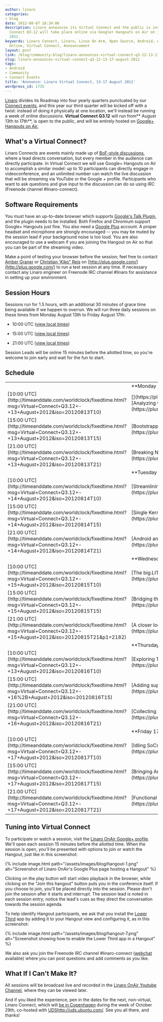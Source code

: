 ```yaml
---
author: linaro
categories:
- blog
date: 2012-08-07 18:34:06
description: Linaro announces its Virtual Connect and the public is invited! Linaro
  Connect Q3.12 will take place online via Google+ Hangouts on Air on 13 - 17 August
  2012.
keywords: Linaro Connect, Linaro, Linux On Arm, Open Source, Android, Arm, Ubuntu,
  Online, Virtual Connect, Announcement
layout: post
link: /blog/community-blog/linaro-announces-virtual-connect-q3-12-13-17-august-2012/
slug: linaro-announces-virtual-connect-q3-12-13-17-august-2012
tags:
- Android
- Community
- Connect Events
title: 'Announce: Linaro Virtual Connect, 13-17 August 2012'
wordpress_id: 1735
---
```


[Linaro](/about/) divides its Roadmap into four yearly quarters punctuated by our [Connect events](https://connect.linaro.org/), and this year our third quarter will be kicked off with a twist: instead of doing it physically at one location, we'll instead be running a week of online discussions. **Virtual Connect Q3.12** will run from** August 13th to 17th**, is open to the public, and will be entirely hosted on [Google+ Hangouts on Air.](http://googleblog.blogspot.com/2012/05/google-hangouts-on-air-broadcast-your.html)

## What's a Virtual Connect?

Linaro Connects are events mainly made up of [BoF-style discussions](http://en.wikipedia.org/wiki/Birds_of_a_feather_(computing)), where a lead directs conversation, but every member in the audience can directly participate. In Virtual Connect we will use Google+ Hangouts on Air to accomplish a similar model: up to 10 participants can directly engage in videoconference, and an unlimited number can watch the live discussion that will be streaming via YouTube or the Google + profile. Participants who want to ask questions and give input to the discussion can do so using IRC (Freenode channel #linaro-connect).


## Software Requirements

You must have an up-to-date browser which supports [Google's Talk Plugin](http://www.google.com/talk/), and the plugin needs to be installed. Both Firefox and Chromium support Google+ Hangouts just fine. You also need a [Google Plus](http://plus.google.com/) account. A proper headset and microphone are strongly encouraged -- you may be muted by the session lead if your background noise is too loud. You are also encouraged to use a webcam if you are joining the Hangout on Air so that you can be part of the streaming video.

Make a point of testing your browser before the session; feel free to contact [Amber Graner](https://plus.google.com/+LinaroOrg) or [Christian 'Kiko" Reis](https://plus.google.com/+LinaroOrg) on [http://plus.google.com/](http://plus.google.com/) to run a test session at any time. If necessary contact any Linaro engineer on Freenode IRC channel #linaro for assistance in setting up your environment.

## Session Hours

Sessions run for 1.5 hours, with an additional 30 minutes of grace time being available if we happen to overrun. We will run three daily sessions on these times from Monday August 13th to Friday August 17th:

  * 10:00 UTC ([view local times](http://timeanddate.com/worldclock/fixedtime.html?iso=20120813T1000))


  * 15:00 UTC ([view local times](http://timeanddate.com/worldclock/fixedtime.html?iso=20120813T1500))


  * 21:00 UTC ([view local times](http://timeanddate.com/worldclock/fixedtime.html?iso=20120813T2100))


Session Leads will be online 15 minutes before the allotted time, so you're welcome to join early and wait for the fun to start.

## **Schedule**

<table class="table responsive-table">
<tbody >
<tr >

<td markdown="1">
</td>

<td markdown="1">**Monday 13th**
</td>

<td markdown="1">
</td>
</tr>
<tr >

<td markdown="1">[10:00 UTC](http://timeanddate.com/worldclock/fixedtime.html?msg=Virtual+Connect+Q3.12+-+13+August+2012&iso=20120813T10)
</td>

<td markdown="1">[](https://plus.google.com/u/4/events/chg423plp1gk0quvti1d0q1o7fc/116754366033915823792)[Analyzing vectorizer performance regressions in GCC 4.7 and 4.8](https://plus.google.com/u/4/events/chg423plp1gk0quvti1d0q1o7fc/116754366033915823792)
</td>

<td markdown="1">[Michael Hope](/about/)
</td>
</tr>
<tr >

<td markdown="1">[15:00 UTC](http://timeanddate.com/worldclock/fixedtime.html?msg=Virtual+Connect+Q3.12+-+13+August+2012&iso=20120813T15)
</td>

<td markdown="1">[Bootstrapping OpenEmbedded for Armv8's AArch64](https://plus.google.com/u/4/events/c8oj8uf68bgd8qc8jen3i4n5n7c/116754366033915823792)
</td>

<td markdown="1">[Ricardo Salveti](/about/)
</td>
</tr>
<tr >

<td markdown="1">[21:00 UTC](http://timeanddate.com/worldclock/fixedtime.html?msg=Virtual+Connect+Q3.12+-+13+August+2012&iso=20120813T21)
</td>

<td markdown="1">[Breaking New Ground Through Host-Side Test Automation](https://plus.google.com/u/4/events/c8ej4ed9oqcf50bhrno4unb6feo/116754366033915823792)
</td>

<td markdown="1">[Andy Doan](/about/)
</td>
</tr>
<tr >

<td markdown="1">
</td>

<td markdown="1">**Tuesday 14th**
</td>

<td markdown="1">
</td>
</tr>
<tr >

<td markdown="1">[10:00 UTC](http://timeanddate.com/worldclock/fixedtime.html?msg=Virtual+Connect+Q3.12+-+14+August+2012&iso=20120814T10)
</td>

<td markdown="1">[Streamlining Manual QA Testing of Arm Devices](https://plus.google.com/u/4/events/cc886k14b73mebcp89ucpqccr5o/116754366033915823792)
</td>

<td markdown="1">[Paul Larson](/about/)
</td>
</tr>
<tr >

<td markdown="1">[15:00 UTC](http://timeanddate.com/worldclock/fixedtime.html?msg=Virtual+Connect+Q3.12+-+14+August+2012&iso=20120814T15)
</td>

<td markdown="1">[Single Kernel Binary for Arm Devices: A Health Check](https://plus.google.com/u/4/events/cncjqpf76o5ps9d8igj068gibeo/116754366033915823792)
</td>

<td markdown="1">[Deepak Saxena](/about/)
</td>
</tr>
<tr >

<td markdown="1">[21:00 UTC](http://timeanddate.com/worldclock/fixedtime.html?msg=Virtual+Connect+Q3.12+-+14+August+2012&iso=20120814T21)
</td>

<td markdown="1">[Android and Traditional Linux: Differences and Convergence](https://plus.google.com/u/4/events/cj4fohi8vddvjj5j9oee5mp3vhc/116754366033915823792)
</td>

<td markdown="1">[Zach Pfeffer](/about/)
</td>
</tr>
<tr >

<td markdown="1">
</td>

<td markdown="1">**Wednesday 15th**
</td>

<td markdown="1">
</td>
</tr>
<tr >

<td markdown="1">[10:00 UTC](http://timeanddate.com/worldclock/fixedtime.html?msg=Virtual+Connect+Q3.12+-+15+August+2012&iso=20120815T10)
</td>

<td markdown="1">[The big.LITTLE MP Roadmap](https://plus.google.com/u/4/events/chpcpo0nu406sghml0raft5lioc/116754366033915823792)
</td>

<td markdown="1">[Amit Kucheria](/about/)
</td>
</tr>
<tr >

<td markdown="1">[15:00 UTC](http://timeanddate.com/worldclock/fixedtime.html?msg=Virtual+Connect+Q3.12+-+15+August+2012&iso=20120815T15)
</td>

<td markdown="1">[Bridging the Gaps in the Android and Linux Graphics Stacks](https://plus.google.com/u/4/events/c8d0o49ktnp7js605t5r6nkjvr4/116754366033915823792)
</td>

<td markdown="1">[Jesse Barker](/about/)
</td>
</tr>
<tr >

<td markdown="1">[21:00 UTC](http://timeanddate.com/worldclock/fixedtime.html?msg=Virtual+Connect+Q3.12+-+15+August+2012&iso=20120815T21&p1=2182)
</td>

<td markdown="1">[A closer look at Dalvik & native performance on the Cortex A9 and A15](https://plus.google.com/u/4/events/c9r67l6t01cgvgo6sjclfccqo00/116754366033915823792)
</td>

<td markdown="1">[Zach Pfeffer](/about/)
</td>
</tr>
<tr >

<td markdown="1">
</td>

<td markdown="1">**Thursday 16th**
</td>

<td markdown="1">
</td>
</tr>
<tr >

<td markdown="1">[10:00 UTC](http://timeanddate.com/worldclock/fixedtime.html?msg=Virtual+Connect+Q3.12+-+13+August+2012&iso=20120816T10)
</td>

<td markdown="1">[Exploring The Performance Impact of PGO and LTO on Arm](https://plus.google.com/u/4/events/ctbhhsk4rearkp4hfdt99ei3110/116754366033915823792)
</td>

<td markdown="1">[Michael Hope](/about/)
</td>
</tr>
<tr >

<td markdown="1">[15:00 UTC](http://timeanddate.com/worldclock/fixedtime.html?msg=Virtual+Connect+Q3.12+-+16%2B+August+2012&iso=20120816T15)
</td>

<td markdown="1">[Adding support for new Android platforms in Linaro, Summer Edition](https://plus.google.com/u/4/events/cuedgatkfdhfcf88co78q65g3s0/116754366033915823792)
</td>

<td markdown="1">[Zach Pfeffer](/about/)
</td>
</tr>
<tr >

<td markdown="1">[21:00 UTC](http://timeanddate.com/worldclock/fixedtime.html?msg=Virtual+Connect+Q3.12+-+16+August+2012&iso=20120816T21)
</td>

<td markdown="1">[Collecting Linux test results in QA Dashboards for LAVA](https://plus.google.com/u/4/events/ci47ba7bu2o2lh1281mpqhuh490/116754366033915823792)
</td>

<td markdown="1">[Paul Larson](/about/)
</td>
</tr>
<tr >

<td markdown="1">
</td>

<td markdown="1">**Friday 17th**
</td>

<td markdown="1">
</td>
</tr>
<tr >

<td markdown="1">[10:00 UTC](http://timeanddate.com/worldclock/fixedtime.html?msg=Virtual+Connect+Q3.12+-+17+August+2012&iso=20120817T10)
</td>

<td markdown="1">[Idling SoCs in a busy world: cpuidle, hotplug and beyond](https://plus.google.com/u/4/events/cvmu9bh44hft0b11desgfvt8euo/116754366033915823792)
</td>

<td markdown="1">[Amit Kucheria](/about/)
</td>
</tr>
<tr >

<td markdown="1">[15:00 UTC](http://timeanddate.com/worldclock/fixedtime.html?msg=Virtual+Connect+Q3.12+-+17+August+2012&iso=20120817T15)
</td>

<td markdown="1">[Bringing Arm STM support to Linux: A Status Update](https://plus.google.com/u/4/events/cfkf94b6tlhr2oos4kh25jq3fbo/116754366033915823792)
</td>

<td markdown="1">[Deepak Saxena](/about/)
</td>
</tr>
<tr >

<td markdown="1">[21:00 UTC](http://timeanddate.com/worldclock/fixedtime.html?msg=Virtual+Connect+Q3.12+-+17+August+2012&iso=20120817T21)
</td>

<td markdown="1">[Functional Regression Testing for Graphical Environments](https://plus.google.com/u/4/events/cpnvifmi8tvgnbq72eelo0a17do/116754366033915823792)
</td>

<td markdown="1">[Jesse Barker](/about/)
</td>
</tr>
</tbody>
</table>

## Tuning into Virtual Connect

To participate or watch a session, visit the [Linaro OnAir Google+ profile](https://plus.google.com/116754366033915823792/posts). We'll open each session 15 minutes before the allotted time. When the session is open, you'll be presented with options to join or watch the Hangout, just like in this screenshot:

{% include image.html path="/assets/images/blog/hangout-1.png" alt="Screenshot of Linaro OnAir's Google Plus page hosting a Hangout" %}

Clicking on the play button will start video playback in the browser, while clicking on the "Join this hangout" button puts you in the conference itself. If you choose to join, you'll be placed directly into the session.  Please don't join the session after it starts and interrupt. The  session lead is noted in each session entry; notice the lead's cues as they direct the conversation towards the session agenda.

To help identify Hangout participants, we ask that you install the [Lower Third](https://plus.google.com/+LinaroOrg) app by adding it to your Hangout view and configuring it, as in this screenshot:

{% include image.html path="/assets/images/blog/hangout-7.png" alt="Screenshot showing how to enable the Lower Third app in a Hangout" %}

We also ask you join the Freenode IRC channel #linaro-connect ([webchat](http://webchat.freenode.net/) available) where you can post questions and add comments as you like.

## What If I Can't Make It?

All sessions will be broadcast live and recorded in the [Linaro OnAir Youtube Channel](http://www.youtube.com/channel/UCIVqQKxCyQLJS6xvSmfndLA?feature=mhee), where they can be viewed later.

And if you liked the experience, pen in the dates for the next, non-virtual, Linaro Connect, which will [be in Copenhagen](https://connect.linaro.org/resources/) during the week of October 29th, co-hosted with [UDS]()http://uds.ubuntu.com/. See you all there, and thanks!
